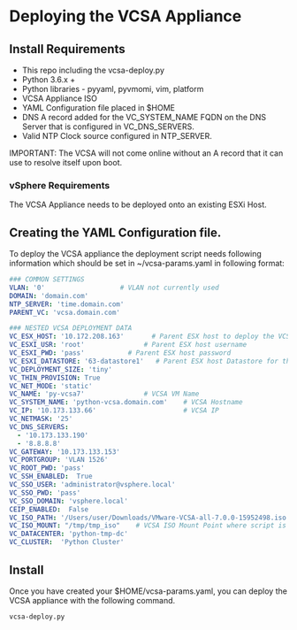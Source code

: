 # Deploying the VCSA Appliance


## Install Requirements

- This repo including the vcsa-deploy.py
- Python 3.6.x +
- Python libraries - pyyaml, pyvmomi, vim, platform
- VCSA Appliance ISO
- YAML Configuration file placed in $HOME
- DNS A record added for the VC_SYSTEM_NAME FQDN on the DNS Server that is configured in VC_DNS_SERVERS.
- Valid NTP Clock source configured in NTP_SERVER.

IMPORTANT:  The VCSA will not come online without an A record that it can use to resolve itself upon boot.

### vSphere Requirements

The VCSA Appliance needs to be deployed onto an existing ESXi Host.

## Creating the YAML Configuration file.

To deploy the VCSA appliance the deployment script needs following information which should be set in ~/vcsa-params.yaml in following format:

``` yaml
### COMMON SETTINGS
VLAN: '0'                   # VLAN not currently used
DOMAIN: 'domain.com'
NTP_SERVER: 'time.domain.com'
PARENT_VC: 'vcsa.domain.com'

### NESTED VCSA DEPLOYMENT DATA
VC_ESX_HOST: '10.172.208.163'       # Parent ESX host to deploy the VCSA Appliance
VC_ESXI_USR: 'root'               # Parent ESX host username
VC_ESXI_PWD: 'pass'           # Parent ESX host password
VC_ESXI_DATASTORE: '63-datastore1'   # Parent ESX host Datastore for the VCSA Appliance
VC_DEPLOYMENT_SIZE: 'tiny'
VC_THIN_PROVISION: True
VC_NET_MODE: 'static'
VC_NAME: 'py-vcsa7'               # VCSA VM Name
VC_SYSTEM_NAME: 'python-vcsa.domain.com'    # VCSA Hostname
VC_IP: '10.173.133.66'                      # VCSA IP
VC_NETMASK: '25'
VC_DNS_SERVERS:
  - '10.173.133.190'
  - '8.8.8.8'
VC_GATEWAY: '10.173.133.153'
VC_PORTGROUP: 'VLAN 1526'
VC_ROOT_PWD: 'pass'
VC_SSH_ENABLED:  True
VC_SSO_USER: 'administrator@vsphere.local'
VC_SSO_PWD: 'pass'
VC_SSO_DOMAIN: 'vsphere.local'
CEIP_ENABLED:  False
VC_ISO_PATH: '/Users/user/Downloads/VMware-VCSA-all-7.0.0-15952498.iso'
VC_ISO_MOUNT: "/tmp/tmp_iso"    # VCSA ISO Mount Point where script is run
VC_DATACENTER: 'python-tmp-dc'
VC_CLUSTER:  'Python Cluster'
```

## Install 

Once you have created your $HOME/vcsa-params.yaml, you can deploy the VCSA appliance with the following command.

```shell
vcsa-deploy.py
```

